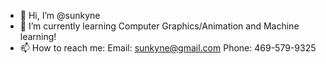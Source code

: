 - 👋 Hi, I’m @sunkyne
- 🌱 I’m currently learning Computer Graphics/Animation and Machine learning!
- 📫 How to reach me:
        Email: sunkyne@gmail.com
        Phone: 469-579-9325

